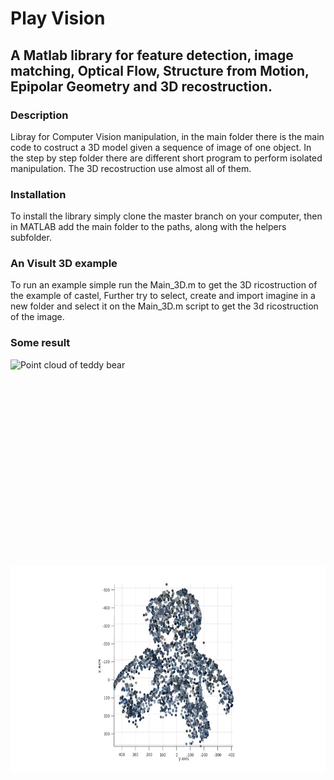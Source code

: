 # Play Vision

## A Matlab library for feature detection, image matching, Optical Flow, Structure from Motion, Epipolar Geometry and 3D recostruction.

### Description
Libray for Computer Vision manipulation, in the main folder there is the main code to costruct a 3D model given a sequence of image of one object.
In the step by step folder there are different short program to perform isolated manipulation. The 3D recostruction use almost all of them.

### Installation
To install the library simply clone the master branch on your computer, then in MATLAB add the main folder to the paths, along with the helpers subfolder.

### An Visult 3D example
To run an example simple run the Main_3D.m to get the 3D ricostruction of the example of castel, Further try to select, create and import imagine in a new folder and select it on the Main_3D.m script to get the 3d ricostruction of the image.

### Some result


<img src="TeddyBearPNG/obj02_001.png" align="left" height="330"/>
<img src="result/teddy_big_3.jpg" align="left" height="330"/>
Point cloud of teddy bear

